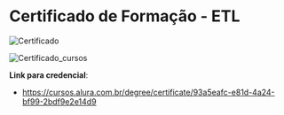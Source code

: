 # Certificado de Formação - ETL

![Certificado](https://github.com/user-attachments/assets/1ab03264-3746-4127-a230-1655b9918dd1)

![Certificado_cursos](https://github.com/user-attachments/assets/901eb55f-6885-4d1c-b26d-89cb64539caf)

**Link para credencial**:

- https://cursos.alura.com.br/degree/certificate/93a5eafc-e81d-4a24-bf99-2bdf9e2e14d9